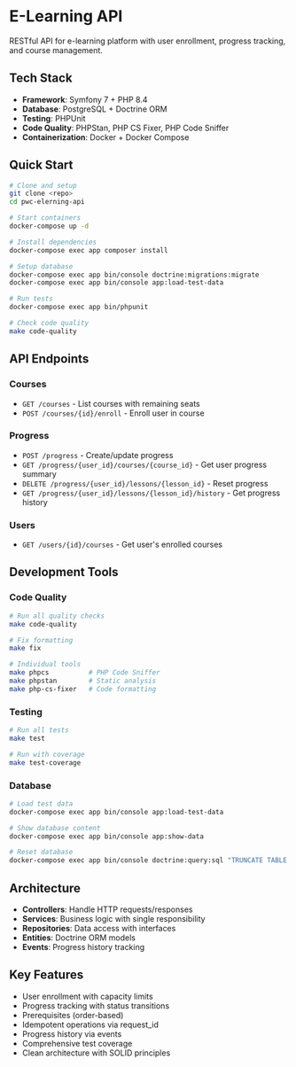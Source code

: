 # E-Learning API

RESTful API for e-learning platform with user enrollment, progress tracking, and course management.

## Tech Stack

- **Framework**: Symfony 7 + PHP 8.4
- **Database**: PostgreSQL + Doctrine ORM
- **Testing**: PHPUnit
- **Code Quality**: PHPStan, PHP CS Fixer, PHP Code Sniffer
- **Containerization**: Docker + Docker Compose

## Quick Start

```bash
# Clone and setup
git clone <repo>
cd pwc-elerning-api

# Start containers
docker-compose up -d

# Install dependencies
docker-compose exec app composer install

# Setup database
docker-compose exec app bin/console doctrine:migrations:migrate
docker-compose exec app bin/console app:load-test-data

# Run tests
docker-compose exec app bin/phpunit

# Check code quality
make code-quality
```

## API Endpoints

### Courses
- `GET /courses` - List courses with remaining seats
- `POST /courses/{id}/enroll` - Enroll user in course

### Progress
- `POST /progress` - Create/update progress
- `GET /progress/{user_id}/courses/{course_id}` - Get user progress summary
- `DELETE /progress/{user_id}/lessons/{lesson_id}` - Reset progress
- `GET /progress/{user_id}/lessons/{lesson_id}/history` - Get progress history

### Users
- `GET /users/{id}/courses` - Get user's enrolled courses

## Development Tools

### Code Quality
```bash
# Run all quality checks
make code-quality

# Fix formatting
make fix

# Individual tools
make phpcs          # PHP Code Sniffer
make phpstan        # Static analysis
make php-cs-fixer   # Code formatting
```

### Testing
```bash
# Run all tests
make test

# Run with coverage
make test-coverage
```

### Database
```bash
# Load test data
docker-compose exec app bin/console app:load-test-data

# Show database content
docker-compose exec app bin/console app:show-data

# Reset database
docker-compose exec app bin/console doctrine:query:sql "TRUNCATE TABLE users, courses, lessons, enrollments, progress, progress_history CASCADE"
```

## Architecture

- **Controllers**: Handle HTTP requests/responses
- **Services**: Business logic with single responsibility
- **Repositories**: Data access with interfaces
- **Entities**: Doctrine ORM models
- **Events**: Progress history tracking

## Key Features

- User enrollment with capacity limits
- Progress tracking with status transitions
- Prerequisites (order-based)
- Idempotent operations via request_id
- Progress history via events
- Comprehensive test coverage
- Clean architecture with SOLID principles
